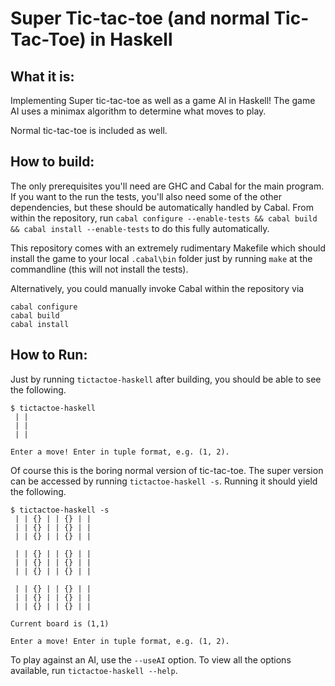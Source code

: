 Super Tic-tac-toe (and normal Tic-Tac-Toe) in Haskell
======================

What it is:
-----------

Implementing Super tic-tac-toe as well as a game AI in Haskell! The game AI
uses a minimax algorithm to determine what moves to play.

Normal tic-tac-toe is included as well.

How to build:
-------------

The only prerequisites you'll need are GHC and Cabal for the main program. If
you want to the run the tests, you'll also need some of the other dependencies,
but these should be automatically handled by Cabal. From within the repository,
run `cabal configure --enable-tests && cabal build && cabal install
--enable-tests` to do this fully automatically.

This repository comes with an extremely rudimentary Makefile which should
install the game to your local `.cabal\bin` folder just by running `make` at the
commandline (this will not install the tests).

Alternatively, you could manually invoke Cabal within the repository via

    cabal configure
    cabal build
    cabal install

How to Run:
-----------

Just by running `tictactoe-haskell` after building, you should be able to see
the following.

    $ tictactoe-haskell
     | |
     | |
     | |

    Enter a move! Enter in tuple format, e.g. (1, 2).

Of course this is the boring normal version of tic-tac-toe. The super version
can be accessed by running `tictactoe-haskell -s`. Running it should yield the
following.

    $ tictactoe-haskell -s
     | | {} | | {} | |
     | | {} | | {} | |
     | | {} | | {} | |

     | | {} | | {} | |
     | | {} | | {} | |
     | | {} | | {} | |

     | | {} | | {} | |
     | | {} | | {} | |
     | | {} | | {} | |

    Current board is (1,1)

    Enter a move! Enter in tuple format, e.g. (1, 2).

To play against an AI, use the `--useAI` option. To view all the options
available, run `tictactoe-haskell --help`.
